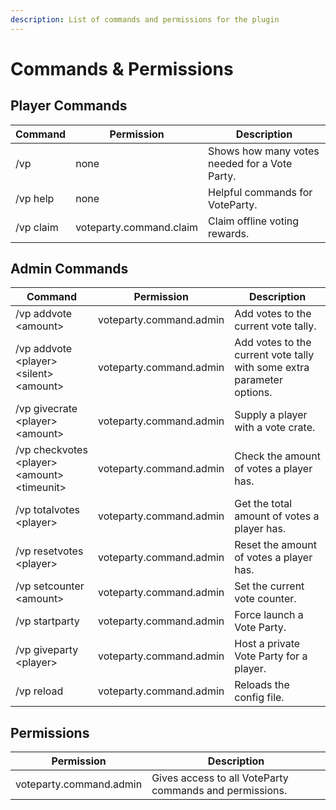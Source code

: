 ```yaml
---
description: List of commands and permissions for the plugin
---
```


# Commands & Permissions

## Player Commands

| Command   | Permission              | Description                                   |
| --------- | ----------------------- | --------------------------------------------- |
| /vp       | none                    | Shows how many votes needed for a Vote Party. |
| /vp help  | none                    | Helpful commands for VoteParty.               |
| /vp claim | voteparty.command.claim | Claim offline voting rewards.                 |

## Admin Commands

| Command                                        | Permission              | Description                                                            |
| ---------------------------------------------- | ----------------------- | ---------------------------------------------------------------------- |
| /vp addvote \<amount>                          | voteparty.command.admin | Add votes to the current vote tally.                                   |
| /vp addvote \<player> \<silent> \<amount>      | voteparty.command.admin | Add votes to the current vote tally with some extra parameter options. |
| /vp givecrate \<player> \<amount>              | voteparty.command.admin | Supply a player with a vote crate.                                     |
| /vp checkvotes \<player> \<amount> \<timeunit> | voteparty.command.admin | Check the amount of votes a player has.                                |
| /vp totalvotes \<player>                       | voteparty.command.admin | Get the total amount of votes a player has.                            |
| /vp resetvotes \<player>                       | voteparty.command.admin | Reset the amount of votes a player has.                                |
| /vp setcounter \<amount>                       | voteparty.command.admin | Set the current vote counter.                                          |
| /vp startparty                                 | voteparty.command.admin | Force launch a Vote Party.                                             |
| /vp giveparty \<player>                        | voteparty.command.admin | Host a private Vote Party for a player.                                |
| /vp reload                                     | voteparty.command.admin | Reloads the config file.                                               |

## Permissions

| Permission              | Description                                             |
| ----------------------- | ------------------------------------------------------- |
| voteparty.command.admin | Gives access to all VoteParty commands and permissions. |
